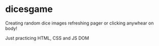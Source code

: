 # dicesgame
Creating random dice images refreshing pager or clicking anywhear on body!

Just practicing HTML, CSS and JS DOM
